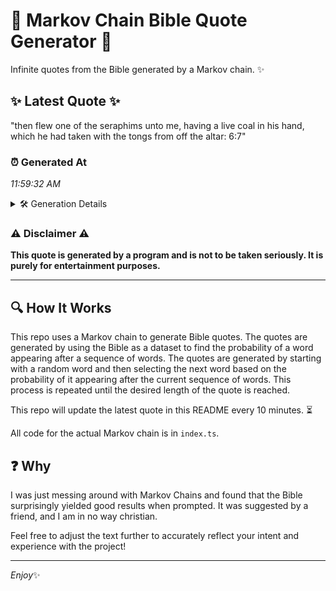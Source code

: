 # 📖 Markov Chain Bible Quote Generator 📖

Infinite quotes from the Bible generated by a Markov chain. ✨

## ✨ Latest Quote ✨
"then flew one of the seraphims unto me, having a live coal in his hand, which he had taken with the tongs from off the altar: 6:7"

### ⏰ Generated At
*11:59:32 AM*

<details>
    <summary>🛠️ Generation Details</summary>
    <p>
        <strong>🌱 Seed:</strong> then<br>
        <strong>🔄 Iterations:</strong> 26<br>
        <strong>📜 Context History:</strong><br>[ then ]: flew<br>[ then, flew ]: one<br>[ then, flew, one ]: of<br>[ then, flew, one, of ]: the<br>[ then, flew, one, of, the ]: seraphims<br>[ then, flew, one, of, the, seraphims ]: unto<br>[ flew, one, of, the, seraphims, unto ]: me,<br>[ one, of, the, seraphims, unto, me, ]: having<br>[ of, the, seraphims, unto, me,, having ]: a<br>[ the, seraphims, unto, me,, having, a ]: live<br>[ seraphims, unto, me,, having, a, live ]: coal<br>[ unto, me,, having, a, live, coal ]: in<br>[ me,, having, a, live, coal, in ]: his<br>[ having, a, live, coal, in, his ]: hand,<br>[ a, live, coal, in, his, hand, ]: which<br>[ live, coal, in, his, hand,, which ]: he<br>[ coal, in, his, hand,, which, he ]: had<br>[ in, his, hand,, which, he, had ]: taken<br>[ his, hand,, which, he, had, taken ]: with<br>[ hand,, which, he, had, taken, with ]: the<br>[ which, he, had, taken, with, the ]: tongs<br>[ he, had, taken, with, the, tongs ]: from<br>[ had, taken, with, the, tongs, from ]: off<br>[ taken, with, the, tongs, from, off ]: the<br>[ with, the, tongs, from, off, the ]: altar:<br>[ the, tongs, from, off, the, altar: ]: 6:7<br>
    </p>
</details>

### ⚠️ Disclaimer ⚠️
**This quote is generated by a program and is not to be taken seriously. It is purely for entertainment purposes.**

---

## 🔍 How It Works

This repo uses a Markov chain to generate Bible quotes. The quotes are generated by using the Bible as a dataset to find the probability of a word appearing after a sequence of words. The quotes are generated by starting with a random word and then selecting the next word based on the probability of it appearing after the current sequence of words. This process is repeated until the desired length of the quote is reached.

This repo will update the latest quote in this README every 10 minutes. ⏳

All code for the actual Markov chain is in `index.ts`.

## ❓ Why

I was just messing around with Markov Chains and found that the Bible surprisingly yielded good results when prompted. 
It was suggested by a friend, and I am in no way christian.

Feel free to adjust the text further to accurately reflect your intent and experience with the project!

---

*Enjoy*✨
